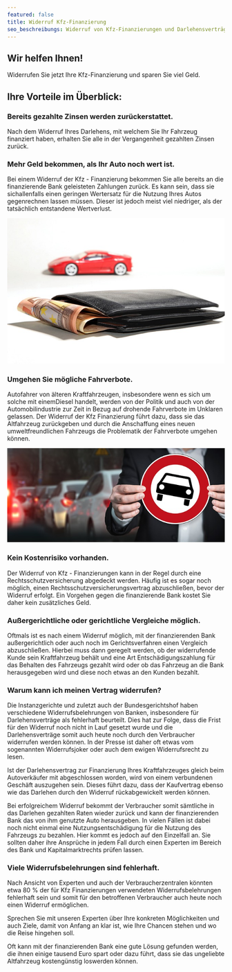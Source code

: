 ```yaml
---
featured: false
title: Widerruf Kfz-Finanzierung
seo_beschreibungs: Widerruf von Kfz-Finanzierungen und Darlehensverträgen
---
```


## **Wir helfen Ihnen!**

Widerrufen Sie jetzt Ihre Kfz-Finanzierung und sparen Sie viel Geld.

## **Ihre Vorteile im &Uuml;berblick:**

### **Bereits gezahlte Zinsen werden zur&uuml;ckerstattet.**

Nach dem Widerruf Ihres Darlehens, mit welchem Sie Ihr Fahrzeug finanziert haben, erhalten Sie alle in der Vergangenheit gezahlten Zinsen zur&uuml;ck.

### **Mehr Geld bekommen, als Ihr Auto noch wert ist.**

Bei einem Widerruf der Kfz - Finanzierung bekommen Sie alle bereits an die finanzierende Bank geleisteten Zahlungen zur&uuml;ck. Es kann sein, dass sie sichallenfalls einen geringen Wertersatz f&uuml;r die Nutzung Ihres Autos gegenrechnen lassen m&uuml;ssen. Dieser ist jedoch meist viel niedriger, als der tats&auml;chlich entstandene Wertverlust.

![](/uploads/auto-financing-2157347-640-1.jpg)

### **Umgehen Sie m&ouml;gliche Fahrverbote.**

Autofahrer von &auml;lteren Kraftfahrzeugen, insbesondere wenn es sich um solche mit einemDiesel handelt, werden von der Politik und auch von der Automobilindustrie zur Zeit in Bezug auf drohende Fahrverbote im Unklaren gelassen. Der Widerruf der Kfz Finanzierung f&uuml;hrt dazu, dass sie das Altfahrzeug zur&uuml;ckgeben und durch die Anschaffung eines neuen umweltfreundlichen Fahrzeugs die Problematik der Fahrverbote umgehen k&ouml;nnen.

![](/uploads/auto-2679743-640-2.jpg)

### **Kein Kostenrisiko vorhanden.**

Der Widerruf von Kfz - Finanzierungen kann in der Regel durch eine Rechtsschutzversicherung abgedeckt werden. H&auml;ufig ist es sogar noch m&ouml;glich, einen Rechtsschutzversicherungsvertrag abzuschlie&szlig;en, bevor der Widerruf erfolgt. Ein Vorgehen gegen die finanzierende Bank kostet Sie daher kein zus&auml;tzliches Geld.

### **Au&szlig;ergerichtliche oder gerichtliche Vergleiche m&ouml;glich.**

Oftmals ist es nach einem Widerruf m&ouml;glich, mit der finanzierenden Bank au&szlig;ergerichtlich oder auch noch im Gerichtsverfahren einen Vergleich abzuschlie&szlig;en. Hierbei muss dann geregelt werden, ob der widerrufende Kunde sein Kraftfahrzeug beh&auml;lt und eine Art Entsch&auml;digungszahlung f&uuml;r das Behalten des Fahrzeugs gezahlt wird oder ob das Fahrzeug an die Bank herausgegeben wird und diese noch etwas an den Kunden bezahlt.

### **Warum kann ich meinen Vertrag widerrufen?**

Die Instanzgerichte und zuletzt auch der Bundesgerichtshof haben verschiedene Widerrufsbelehrungen von Banken, insbesondere f&uuml;r Darlehensvertr&auml;ge als fehlerhaft beurteilt. Dies hat zur Folge, dass die Frist f&uuml;r den Widerruf noch nicht in Lauf gesetzt wurde und die Darlehensvertr&auml;ge somit auch heute noch durch den Verbraucher widerrufen werden k&ouml;nnen. In der Presse ist daher oft etwas vom sogenannten Widerrufsjoker oder auch dem ewigen Widerrufsrecht zu lesen.

Ist der Darlehensvertrag zur Finanzierung Ihres Kraftfahrzeuges gleich beim Autoverk&auml;ufer mit abgeschlossen worden, wird von einem verbundenen Gesch&auml;ft auszugehen sein. Dieses f&uuml;hrt dazu, dass der Kaufvertrag ebenso wie das Darlehen durch den Widerruf r&uuml;ckabgewickelt werden k&ouml;nnen.

Bei erfolgreichem Widerruf bekommt der Verbraucher somit s&auml;mtliche in das Darlehen gezahlten Raten wieder zur&uuml;ck und kann der finanzierenden Bank das von ihm genutzte Auto herausgeben. In vielen F&auml;llen ist dabei noch nicht einmal eine Nutzungsentsch&auml;digung f&uuml;r die Nutzung des Fahrzeugs zu bezahlen. Hier kommt es jedoch auf den Einzelfall an. Sie sollten daher ihre Anspr&uuml;che in jedem Fall durch einen Experten im Bereich des Bank und Kapitalmarktrechts pr&uuml;fen lassen.

### **Viele Widerrufsbelehrungen sind fehlerhaft.**

Nach Ansicht von Experten und auch der Verbraucherzentralen k&ouml;nnten etwa 80 % der f&uuml;r Kfz Finanzierungen verwendeten Widerrufsbelehrungen fehlerhaft sein und somit f&uuml;r den betroffenen Verbraucher auch heute noch einen Widerruf erm&ouml;glichen.

Sprechen Sie mit unseren Experten &uuml;ber Ihre konkreten M&ouml;glichkeiten und auch Ziele, damit von Anfang an klar ist, wie Ihre Chancen stehen und wo die Reise hingehen soll.

Oft kann mit der finanzierenden Bank eine gute L&ouml;sung gefunden werden, die ihnen einige tausend Euro spart oder dazu f&uuml;hrt, dass sie das ungeliebte Altfahrzeug kosteng&uuml;nstig loswerden k&ouml;nnen.